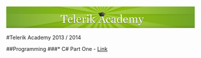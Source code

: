[![alt text](https://raw.githubusercontent.com/BorislavIvanov/Telerik_Academy/master/Resources/Images/Telerik%20Logo.png "Telerik Academy Logo")](http://academy.telerik.com/)

#Telerik Academy 2013 / 2014

##Programming
###* C# Part One - [Link](https://github.com/BorislavIvanov/Telerik_Academy/tree/master/%3D%3DHome%20Works%3D%3D/Programming/01.%20C%23%20Part%20I)
